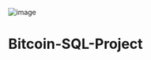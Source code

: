 ![image](https://github.com/user-attachments/assets/a88678be-d91c-4bf1-8712-5378c40ffd56)

# Bitcoin-SQL-Project
